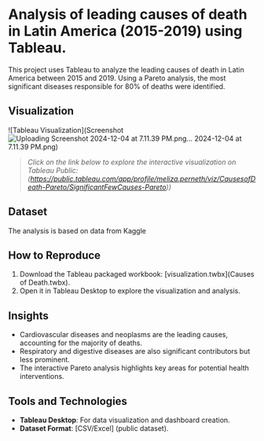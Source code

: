 # Analysis of leading causes of death in Latin America (2015-2019) using Tableau.

This project uses Tableau to analyze the leading causes of death in Latin America between 2015 and 2019. Using a Pareto analysis, the most significant diseases responsible for 80% of deaths were identified.

## Visualization
![Tableau Visualization](Screenshot![Uploading Screenshot 2024-12-04 at 7.11.39 PM.png…]()
 2024-12-04 at 7.11.39 PM.png)

> *Click on the link below to explore the interactive visualization on Tableau Public:(https://public.tableau.com/app/profile/meliza.perneth/viz/CausesofDeath-Pareto/SignificantFewCauses-Pareto))*

## Dataset
The analysis is based on data from Kaggle

## How to Reproduce
1. Download the Tableau packaged workbook: [visualization.twbx](Causes of Death.twbx).
2. Open it in Tableau Desktop to explore the visualization and analysis.

## Insights
- Cardiovascular diseases and neoplasms are the leading causes, accounting for the majority of deaths.
- Respiratory and digestive diseases are also significant contributors but less prominent.
- The interactive Pareto analysis highlights key areas for potential health interventions.

## Tools and Technologies
- **Tableau Desktop**: For data visualization and dashboard creation.
- **Dataset Format**: [CSV/Excel] (public dataset).
